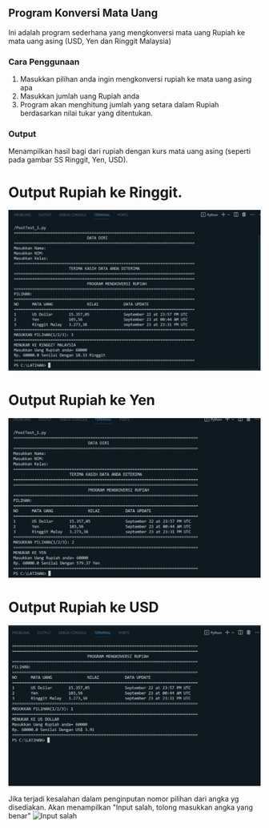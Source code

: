 ## Program Konversi Mata Uang

Ini adalah program sederhana yang mengkonversi mata uang Rupiah ke mata uang asing (USD, Yen dan Ringgit Malaysia)

### Cara Penggunaan

1. Masukkan pilihan anda ingin mengkonversi rupiah ke mata uang asing apa
2. Masukkan jumlah uang Rupiah anda
2. Program akan menghitung jumlah yang setara dalam Rupiah berdasarkan nilai tukar yang ditentukan.

### Output

Menampilkan hasil bagi dari rupiah dengan kurs mata uang asing (seperti pada gambar SS Ringgit, Yen, USD).
# Output Rupiah ke  Ringgit.
![Ringgit Malaysia](Ringgit.png)
# Output Rupiah ke  Yen
![Yen](Yen.png)
# Output Rupiah ke  USD
![USD](USD.png)

Jika terjadi kesalahan dalam penginputan nomor pilihan dari angka yg disediakan. Akan menampilkan "Input salah, tolong masukkan angka yang benar"
![Input salah](Input_salah.png)
